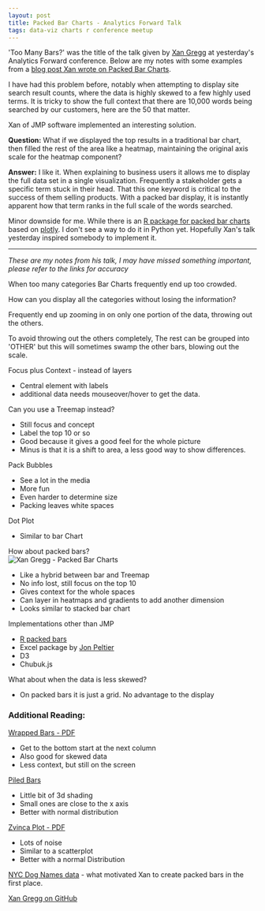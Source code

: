 ```yaml
---
layout: post
title: Packed Bar Charts - Analytics Forward Talk
tags: data-viz charts r conference meetup
---
```


'Too Many Bars?' was the title of the talk given by [Xan Gregg](https://twitter.com/xangregg) at yesterday's Analytics Forward conference. Below are my notes with some examples from a [blog post Xan wrote on Packed Bar Charts](https://community.jmp.com/t5/JMP-Blog/Introducing-packed-bars-a-new-chart-form/ba-p/39972 "JMP Community - Introducing Packed Bar Charts").

I have had this problem before, notably when attempting to display site search result counts, where the data is highly skewed to a few highly used terms. It is tricky to show the full context that there are 10,000 words being searched by our customers, here are the 50 that matter. 

Xan of JMP software implemented an interesting solution. 

**Question:** What if we displayed the top results in a traditional bar chart, then filled the rest of the area like a heatmap, maintaining the original axis scale for the heatmap component?

**Answer:**  I like it. When explaining to business users it allows me to display the full data set in a single visualization. Frequently a stakeholder gets a specific term stuck in their head. That this one keyword is critical to the success of them selling products. With a packed bar display, it is instantly apparent how that term ranks in the full scale of the words searched. 

Minor downside for me. While there is an [R package for packed bar charts](https://github.com/AdamSpannbauer/rPackedBar "GitHub - Adam Spannbauer - rPackedBar") based on [plotly](https://plot.ly). I don't see a way to do it in Python yet. Hopefully Xan's talk yesterday inspired somebody to implement it. 

* * *

_These are my notes from his talk, I may have missed something important, please refer to the links for accuracy_

When too many categories Bar Charts frequently end up too crowded.

How can you display all the categories without losing the information?

Frequently end up zooming in on only one portion of the data, throwing out the others. 

To avoid throwing out the others completely, The rest can be grouped into 'OTHER' but this will sometimes swamp the other bars, blowing out the scale. 

Focus plus Context - instead of layers

-   Central element with labels
-   additional data needs mouseover/hover to get the data.

Can you use a Treemap instead?

-   Still focus and concept
-   Label the top 10 or so
-   Good because it gives a good feel for the whole picture
-   Minus is that it is a shift to area, a less good way to show differences.

Pack Bubbles

-   See a lot in the media
-   More fun
-   Even harder to determine size
-   Packing leaves white spaces

Dot Plot 

-   Similar to bar Chart 

How about packed bars?  
![Xan Gregg - Packed Bar Charts](https://raw.githubusercontent.com/xangregg/packedbars/master/images/packedbars6.png)

-   Like a hybrid between bar and Treemap  
-   No info lost, still focus on the top 10  
-   Gives context for the whole spaces  
-   Can layer in heatmaps and gradients to add another dimension
-   Looks similar to stacked bar chart  

Implementations other than JMP   

-   [R packed bars](https://github.com/AdamSpannbauer/rPackedBar) 
-   Excel package  by [Jon Peltier](https://peltiertech.com/)
-   D3  
-   Chubuk.js  

What about when the data is less skewed?  

-   On packed bars it is just a grid. No advantage to the display

### Additional Reading:

[Wrapped Bars - PDF](https://www.perceptualedge.com/articles/visual_business_intelligence/wrapping_graphs_to_extend_their_limits.pdf)  

-   Get to the bottom start at the next column
-   Also good for skewed data  
-   Less context, but still on the screen  

[Piled Bars](http://adilyalcin.me/chubuk.js/)  

-   Little bit of 3d shading  
-   Small ones are close to the x axis  
-   Better with normal distribution  

[Zvinca Plot - PDF](https://www.perceptualedge.com/articles/visual_business_intelligence/journey_to_zvinca.pdf) 

-   Lots of noise  
-   Similar to a scatterplot  
-   Better with a normal Distribution  

[NYC Dog Names data](https://github.com/Kaz-A/dog_names/) - what motivated Xan to create packed bars in the first place. 

[Xan Gregg on GitHub](https://github.com/xangregg/packedbars)
